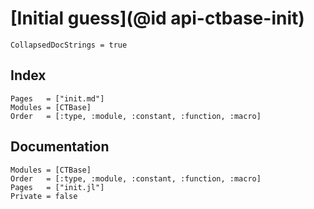 # [Initial guess](@id api-ctbase-init)

```@meta
CollapsedDocStrings = true
```

## Index

```@index
Pages   = ["init.md"]
Modules = [CTBase]
Order   = [:type, :module, :constant, :function, :macro]
```

## Documentation

```@autodocs
Modules = [CTBase]
Order   = [:type, :module, :constant, :function, :macro]
Pages   = ["init.jl"]
Private = false
```

